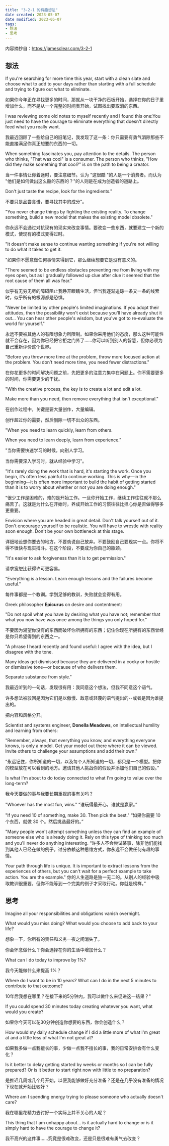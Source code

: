 ```yaml
---
title: "3-2-1 的有趣想法"
date created: 2023-05-07
date modified: 2023-05-07
tags:
- 想法
- 思考
---
```


内容摘抄自：<https://jamesclear.com/3-2-1>

## 想法

If you're searching for more time this year, start with a clean slate and choose what to add to your days rather than starting with a full schedule and trying to figure out what to eliminate.

如果你今年正在寻找更多的时间，那就从一块干净的石板开始，选择在你的日子里增加什么，而不是从一个完整的时间表开始，试图找出要取消的东西。

I was reviewing some old notes to myself recently and I found this one:You just need to have the courage to eliminate everything that doesn't directly feed what you really want.

我最近回顾了一些给自己的旧笔记，我发现了这一条：你只需要有勇气消除那些不能直接满足你真正想要的东西的一切。

When something fascinates you, pay attention to the details. The person who thinks, "That was cool" is a consumer. The person who thinks, "How did they make something that cool?" is on the path to being a creator.

当一件事情让你着迷时，要注意细节。认为 "这很酷 "的人是一个消费者。而认为 "他们是如何做出这么酷的东西的？"的人则是在成为创造者的道路上。

Don't just taste the recipe, look for the ingredients."

不要只是品尝食谱，要寻找其中的成分"。

"You never change things by fighting the existing reality. To change something, build a new model that makes the existing model obsolete."

你永远不会通过对抗现有的现实来改变事情。要改变一些东西，就要建立一个新的模式，使现有的模式变得过时。

"It doesn't make sense to continue wanting something if you're not willing to do what it takes to get it.

"如果你不愿意做任何事情来得到它，那么继续想要它是没有意义的。

"There seemed to be endless obstacles preventing me from living with my eyes open, but as I gradually followed up clue after clue it seemed that the root cause of them all was fear."

似乎有无穷无尽的障碍阻止我睁开眼睛生活，但当我逐渐追踪一条又一条的线索时，似乎所有的根源都是恐惧。

"Never be limited by other people's limited imaginations. If you adopt their attitudes, then the possibility won't exist because you'll have already shut it out… You can hear other people's wisdom, but you've got to re-evaluate the world for yourself."

永远不要被其他人的有限想象力所限制。如果你采用他们的态度，那么这种可能性就不会存在，因为你已经把它拒之门外了……你可以听到别人的智慧，但你必须为自己重新评价这个世界。

"Before you throw more time at the problem, throw more focused action at the problem. You don’t need more time, you need fewer distractions."

在你花更多的时间解决问题之前，先把更多的注意力集中在问题上。你不需要更多的时间，你需要更少的干扰。

"With the creative process, the key is to create a lot and edit a lot.

Make more than you need, then remove everything that isn't exceptional."

在创作过程中，关键是要大量创作，大量编辑。

创作超过你的需要，然后删除一切不出众的东西。

"When you need to learn quickly, learn from others.

When you need to learn deeply, learn from experience."

"当你需要快速学习的时候，向别人学习。

当你需要深入学习时，就从经验中学习"。

"It's rarely doing the work that is hard, it's starting the work. Once you begin, it’s often less painful to continue working. This is why—in the beginning—it is often more important to build the habit of getting started than it is to worry about whether or not you are doing enough."

"很少工作是困难的，难的是开始工作。一旦你开始工作，继续工作往往就不那么痛苦了。这就是为什么在开始时，养成开始工作的习惯往往比担心你是否做得够多更重要。

Envision where you are headed in great detail. Don't talk yourself out of it. Don't encourage yourself to be realistic. You will have to wrestle with reality soon enough. Don't be your own bottleneck at this stage.

详细地设想你要去的地方。不要劝说自己放弃。不要鼓励自己要现实一点。你将不得不很快与现实搏斗。在这个阶段，不要成为你自己的瓶颈。

"It's easier to ask forgiveness than it is to get permission."

请求宽恕比获得许可更容易。

"Everything is a lesson. Learn enough lessons and the failures become useful."

每件事都是一个教训。学到足够的教训，失败就会变得有用。

Greek philosopher **Epicurus** on desire and contentment:

"Do not spoil what you have by desiring what you have not; remember that what you now have was once among the things you only hoped for."

不要因为渴望你没有的东西而破坏你所拥有的东西；记住你现在所拥有的东西曾经是你只希望得到的东西之一。

"A phrase I heard recently and found useful: I agree with the idea, but I disagree with the tone.

Many ideas get dismissed because they are delivered in a cocky or hostile or dismissive tone—or because of who delivers them.

Separate substance from style."

我最近听到的一句话，发现很有用：我同意这个想法，但我不同意这个语气。

许多想法被驳回是因为它们是以傲慢、敌意或轻蔑的语气提出的--或者是因为谁提出的。

把内容和风格分开。

Scientist and systems engineer, **Donella Meadows**, on intellectual humility and learning from others:

"Remember, always, that everything you know, and everything everyone knows, is only a model. Get your model out there where it can be viewed. Invite others to challenge your assumptions and add their own."

“永远记住，你所知道的一切，以及每个人所知道的一切，都只是一个模型。把你的模型放在可以看到的地方。邀请其他人挑战你的假设并添加他们自己的假设。”

Is what I'm about to do today connected to what I'm going to value over the long-term?

我今天要做的事与我要长期重视的事有关吗？

"Whoever has the most fun, wins."
“谁玩得最开心，谁就是赢家。”

"If you need 10 of something, make 30. Then pick the best."
“如果你需要 10 个东西，就做 30 个。然后挑选最好的。”

"Many people won't attempt something unless they can find an example of someone else who is already doing it. Rely on this type of thinking too much and you'll never do anything interesting.
“许多人不会尝试某事，除非他们能找到其他人已经在做的例子。过分依赖这种思维方式，你永远不会做任何有趣的事情。

Your path through life is unique. It is important to extract lessons from the experiences of others, but you can't wait for a perfect example to take action. You are the example."
你的人生道路是独一无二的。从别人的经验中吸取教训很重要，但你不能等到一个完美的例子才采取行动。你就是榜样。”

## 思考

Imagine all your responsibilities and obligations vanish overnight.

What would you miss doing? What would you choose to add back to your life?

想象一下，你所有的责任和义务一夜之间消失了。

你会怀念做什么？你会选择在你的生活中增加什么？

What can I do today to improve by 1%?

我今天能做什么来提高 1%？

Where do I want to be in 10 years? What can I do in the next 5 minutes to contribute to that outcome?

10年后我想在哪里？在接下来的5分钟内，我可以做什么来促进这一结果？"

If you could spend 30 minutes today creating whatever you want, what would you create?

如果你今天可以花30分钟创造你想要的东西，你会创造什么？

How would my daily schedule change if I did a little more of what I'm great at and a little less of what I'm not great at?

如果我多做一点我擅长的事，少做一点我不擅长的事，我的日常安排会有什么变化？

Is it better to delay getting started by weeks or months so I can be fully prepared? Or is it better to start right now with little to no preparation?

是推迟几周或几个月开始，以便我能够做好充分准备？还是在几乎没有准备的情况下现在就开始比较好？

Where am I spending energy trying to please someone who actually doesn't care?

我在哪里花精力去讨好一个实际上并不关心的人呢？

This thing that I am unhappy about… is it actually hard to change or is it simply hard to have the courage to change it?

我不高兴的这件事……究竟是很难改变，还是只是很难有勇气去改变？

